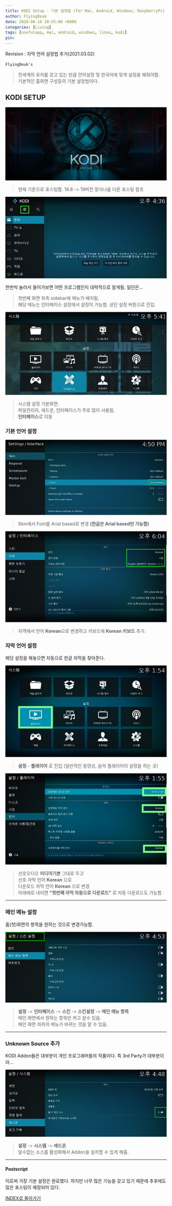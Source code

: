 ```yaml
---
title: KODI Setup - 기본 설정법 (for Mac, Android, Windows, RaspberryPi)
author: FlyingDeuk
date: 2020-08-16 20:55:00 +0800
categories: [Living]
tags: [usefulapp, mac, android, windows, linux, kodi]
pin:
---
```


Revision : 자막 언어 설정법 추가(2021.03.02)

`FlyingDeuk's`
> 전세계의 유저를 갖고 있는 만큼 언어설정 및 한국어에 맞게 설정을 해줘야함. <br>
기본적인 홈화면 구성등의 기본 설정법이다.

## KODI SETUP
![kodi_main](/img/living/kodi/kodi_main.jpg)
> 현재 기준으로 포스팅함. 18.8 -> 19버전 정식나옴 다른 포스팅 참조

![kodi_set1](/img/living/kodi/kodi_set1.jpg)

한번씩 눌러서 들어가보면 어떤 프로그램인지 대략적으로 알게됨. 일단은...
> 첫번째 화면 좌측 sidebar에 메뉴가 배치됨.<br>
해당 메뉴는 인터페이스 설정에서 설정이 가능함.
상단 설정 버튼으로 진입.<br>

![kodi_set2](/img/living/kodi/kodi_set2.jpg)
> 시스템 설정 기본화면. <br>
파일관리자, 에드온, 인터페이스가 주로 많이 사용됨.<br>
**인터페이스**로 이동<br>

### 기본 언어 설정

![kodi_set3](/img/living/kodi/kodi_set3.jpg)
> Skin에서 Font를 Arial based로 변경 **(한글은 Arial based만 가능함)**

![kodi_set4](/img/living/kodi/kodi_set4.jpg)
> 지역에서 언어 **Korean**으로 변경하고 키보드에 **Korean 키보드** 추가.

### 자막 언어 설정
해당 설정을 해놓으면 자동으로 한글 자막을 찾아준다.

![kodi_sub](/img/living/kodi/kodi_sub.jpg)
> **설정** - **플레이어** 로 진입 (일반적인 동영상, 음악 플레이어의 설정을 하는 곳)

![kodi_sub1](/img/living/kodi/kodi_sub1.jpg)
> 선호오디오 **미디어기본** 그대로 두고 <br>
선호 자막 언어 **Korean** 으로   <br>
다운로드 자막 언어 **Korean** 으로 변경 <br>
아래에로 내리면 **"첫번째 자막 자동으로 다운로드"** 로 자동 다운로드도 가능함

----------
### 메인 메뉴 설정
홈(첫)화면의 항목을 원하는 것으로 변경가능함.

![kodi_skin](/img/living/kodi/kodi_skin.jpg)
> **설정** -> **인터페이스** -> **스킨** -> **스킨설정** -> **메인 메뉴 항목** <br>
메인 화면에서 원하는 항목만 켜고 끌수 있음.<br>
메인 화면 좌측의 메뉴가 바뀌는 것을 알 수 있음.

---------
### Unknown Source 추가

KODI Addon들은 대부분이 개인 프로그래머들의 작품이다. 즉 3rd Party가 대부분이라...

![kodi_unknown](/img/living/kodi/kodi_unknown.jpg)
> **설정** -> **시스템** -> **에드온** <br>
알수없는 소스를 활성화해서 Addon을 설치할 수 있게 해줌.

-----------

#### Postscript
이로써 가장 기본 설정은 완료했다. 하지만 너무 많은 기능을 갖고 있기 때문에 추후에도 많은 포스팅이 예정되어 있다.

[INDEX로 돌아가기](/posts/KODI/)

